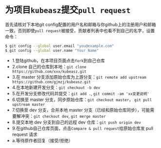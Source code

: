 # 为项目`kubeasz`提交`pull request`

首先请核对下本地git config配置的用户名和邮箱与你github上的注册用户和邮箱一致，否则即使`pull request`被接受，贡献者列表中也看不到自己的名字，设置命令：

``` bash
$ git config --global user.email "you@example.com"
$ git config --global user.name "Your Name"
```

- 1.登陆github，在本项目页面点击`fork`到自己仓库
- 2.clone 自己的仓库到本地：`git clone https://github.com/xxx/kubeasz.git`
- 3.在 master 分支添加原始仓库为上游分支：`git remote add upstream https://github.com/gjmzj/kubeasz.git`
- 4.在本地新建开发分支：`git checkout -b dev`
- 5.在开发分支修改代码并提交：`git add .`, `git commit -am 'xx变更说明'`
- 6.切换至 master 分支，同步原始仓库：`git checkout master`， `git pull upstream master`
- 7.切换至 dev 分支，合并本地 master 分支（已经和原始仓库同步），可能需要解冲突：`git checkout dev`, `git merge master`
- 8.提交本地 dev 分支到自己的远程 dev 仓库：`git push origin dev`
- 9.在github自己仓库页面，点击`Compare & pull request`给原始仓库发 pull request 请求
- a.等待原作者回复（接受/拒绝）

